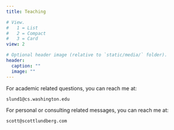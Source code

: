 ```yaml
---
title: Teaching

# View.
#   1 = List
#   2 = Compact
#   3 = Card
view: 2

# Optional header image (relative to `static/media/` folder).
header:
  caption: ""
  image: ""
---
```


For academic related questions, you can reach me at:
```
slund1@cs.washington.edu
```

For personal or consulting related messages, you can reach me at:

```
scott@scottlundberg.com
```
